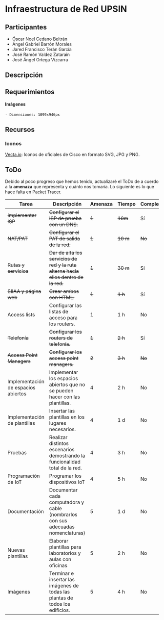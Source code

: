 # Infraestructura de Red UPSIN

## Participantes

- Óscar Noel Cedano Beltrán
- Ángel Gabriel Barrón Morales
- Jared Francisco Terán García
- José Ramón Valdez Zatarain
- José Ángel Ortega Vizcarra

## Descripción
## Requerimientos
#### Imágenes
    - Dimensiones: 1099x946px

## Recursos

### Iconos

 [Vecta.io](https://vecta.io/symbols/category/cisco): Iconos de oficiales de Cisco en formato SVG, JPG y PNG. 

## ToDo
Debido al poco progreso que hemos tenido, actualizaré el ToDo de a cuerdo a la <strong>amenaza</strong> que representa y cuánto nos tomaría.
Lo siguiente es lo que hace falta en Packet Tracer.

|Tarea                              |Descripción                                                                         |Amenaza|Tiempo  |Completado|
|-----------------------------------|------------------------------------------------------------------------------------|-------|--------|----------|
|~~Implementar ISP~~                |~~Configurar el ISP de prueba con un DNS.~~                                         |~~1~~  |~~10m~~ |Sí        |
|~~NAT/PAT~~                        |~~Configurar el PAT de salida de la red.~~                                          |~~1~~  |~~10 m~~|~~No~~    |
|~~Rutas y servicios~~              |~~Dar de alta los servicios de red y la ruta alterna hacia ellos dentro de la red.~~|~~1~~  |~~30 m~~|Sí        |
|~~SIIAA y página web~~             |~~Crear ambos con HTML.~~                                                           |~~1~~  |~~1 h~~ |Sí        |
|Access lists                       |Configurar las listas de acceso para los routers.                                   |1      |1 h     |No        |
|~~Telefonía~~                      |~~Configurar los routers de telefonía.~~                                            |~~1~~  |~~2 h~~ |Sí        |
|~~Access Point Managers~~          |~~Configurar los access point managers.~~                                           |~~2~~  |~~3 h~~ |~~No~~    |
|Implementación de espacios abiertos|Implementar los espacios abiertos que no se pueden hacer con las plantillas.        |4      |2 h     |No        |
|Implementación de plantillas       |Insertar las plantillas en los lugares necesarios.                                  |4      |1 d     |No        |
|Pruebas                            |Realizar distintos escenarios demostrando la funcionalidad total de la red.         |4      |3 h     |No        |
|Programación de IoT                |Programar los dispositivos IoT                                                      |4      |5 h     |No        |
|Documentación                      |Documentar cada computadora y cable (nombrarlos con sus adecuadas nomenclaturas)    |5      |1 d     |No        |
|Nuevas plantillas                  |Elaborar plantillas para laboratorios y aulas con oficinas                          |5      |2 h     |No        |
|Imágenes                           |Terminar e insertar las imágenes de todas las plantas de todos los edificios.       |5      |4 h     |No        |
